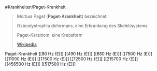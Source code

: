 #Krankheiten/Paget-Krankheit

> Morbus Paget (**Paget-Krankheit**) bezeichnet:
>
> 
>
> Osteodystrophia deformans, eine Erkrankung des Skelettsystems
>
> Paget-Karzinom, eine Krebsform
>
> [Wikipedia](https://de.wikipedia.org/wiki/Morbus%20Paget)

Paget-Krankheit
[[80 Hz (E)]]
[[490 Hz (E)]]
[[680 Hz (E)]]
[[7500 Hz (E)]]
[[11090 Hz (E)]]
[[17500 Hz (E)]]
[[72500 Hz (E)]]
[[215700 Hz (E)]]
[[456500 Hz (E)]]
[[517500 Hz (E)]]